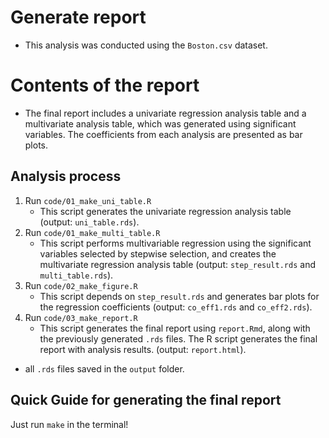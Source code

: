 # Generate report
- This analysis was conducted using the `Boston.csv` dataset.

# Contents of the report
- The final report includes a univariate regression analysis table and a multivariate analysis table, which was generated using significant variables. The coefficients from each analysis are presented as bar plots.


## Analysis process
1. Run `code/01_make_uni_table.R`
    - This script generates the univariate regression analysis table (output: `uni_table.rds`).
2. Run `code/01_make_multi_table.R`
    - This script performs multivariable regression using the significant variables selected by stepwise selection, and creates the multivariate regression analysis table (output: `step_result.rds` and `multi_table.rds`).
3. Run `code/02_make_figure.R`
    - This script depends on `step_result.rds` and generates bar plots for the regression coefficients (output: `co_eff1.rds` and `co_eff2.rds`).
4. Run `code/03_make_report.R`
    - This script generates the final report using `report.Rmd`, along with the previously generated `.rds` files. The R script generates the final report with analysis results.
(output: `report.html`).
* all `.rds` files saved in the `output` folder.
## Quick Guide for generating the final report
Just run `make` in the terminal!


